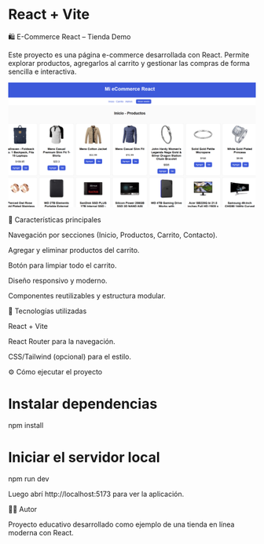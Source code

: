 # React + Vite

🛍️ E-Commerce React – Tienda Demo

Este proyecto es una página e-commerce desarrollada con React.
Permite explorar productos, agregarlos al carrito y gestionar las compras de forma sencilla e interactiva.

![Vista del carrito](./carrito.png)

🚀 Características principales

Navegación por secciones (Inicio, Productos, Carrito, Contacto).

Agregar y eliminar productos del carrito.

Botón para limpiar todo el carrito.

Diseño responsivo y moderno.

Componentes reutilizables y estructura modular.

🧩 Tecnologías utilizadas

React + Vite

React Router para la navegación.

CSS/Tailwind (opcional) para el estilo.

⚙️ Cómo ejecutar el proyecto
# Instalar dependencias
npm install

# Iniciar el servidor local
npm run dev


Luego abrí http://localhost:5173
 para ver la aplicación.

👩‍💻 Autor

Proyecto educativo desarrollado como ejemplo de una tienda en línea moderna con React.
